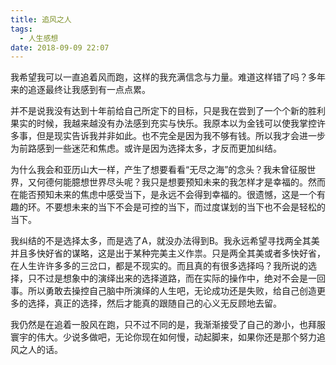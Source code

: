 ```yaml
---
title: 追风之人
tags:
  - 人生感想
date: 2018-09-09 22:07
---
```

我希望我可以一直追着风而跑，这样的我充满信念与力量。难道这样错了吗？多年来的追逐最终让我感到有一点点累。

并不是说我没有达到十年前给自己所定下的目标，只是我在尝到了一个个新的胜利果实的时候，我越来越没有办法感到充实与快乐。我原本以为金钱可以使我掌控许多事，但是现实告诉我并非如此。也不完全是因为我不够有钱。所以我才会进一步为前路感到一些迷茫和焦虑。或许是因为选择太多，才反而更加纠结。

为什么我会和亚历山大一样，产生了想要看看“无尽之海”的念头？我未曾征服世界，又何德何能臆想世界尽头呢？我只是想要预知未来的我怎样才是幸福的。然而在能否预知未来的焦虑中感受当下，是永远不会得到幸福的。很遗憾，这是一个有趣的环。不要想未来的当下不会是可控的当下，而过度谋划的当下也不会是轻松的当下。

我纠结的不是选择太多，而是选了A，就没办法得到B。我永远希望寻找两全其美并且多快好省的谋略，这是出于某种完美主义作祟。只是两全其美或者多快好省，在人生许许多多的三岔口，都是不现实的。而且真的有很多选择吗？我所说的选择，只不过是想象中的演绎出来的选择道路，而在实际的操作中，绝对不会是一回事。所以勇敢去操控自己脑中所演绎的人生吧，无论成功还是失败，给自己创造更多的选择，真正的选择，然后才能真的跟随自己的心义无反顾地去留。

我仍然是在追着一股风在跑，只不过不同的是，我渐渐接受了自己的渺小，也拜服寰宇的伟大。少说多做吧，无论你现在如何慢，动起脚来，如果你还是那个努力追风之人的话。
